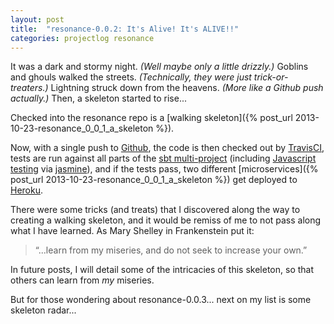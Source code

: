 ```yaml
---
layout: post
title:  "resonance-0.0.2: It's Alive! It's ALIVE!!"
categories: projectlog resonance
---
```


It was a dark and stormy night. *(Well maybe only a little drizzly.)*
Goblins and ghouls walked the streets. *(Technically, they were just trick-or-treaters.)* 
Lightning struck down from the heavens. *(More like a Github push actually.)*
Then, a skeleton started to rise...

Checked into the resonance repo is a [walking skeleton]({% post_url 2013-10-23-resonance_0_0_1_a_skeleton %}). 

Now, with a single push to [Github][repo], the code is then checked out by [TravisCI][travis], tests are run against all parts of the [sbt multi-project][sbtmulti] (including [Javascript testing][sbtjstesting] via [jasmine][jasmine]), and if the tests pass, two different [microservices]({% post_url 2013-10-23-resonance_0_0_1_a_skeleton %}) get deployed to [Heroku][heroku].

There were some tricks (and treats) that I discovered along the way to creating a walking skeleton, and it would be remiss of me to not pass along what I have learned. As Mary Shelley in Frankenstein put it:

>“...learn from my miseries, and do not seek to increase your own.” 

In future posts, I will detail some of the intricacies of this skeleton, so that others can learn from *my* miseries. 

But for those wondering about resonance-0.0.3... next on my list is some skeleton radar...

[repo]: https://github.com/jasonklarsen/resonance
[travis]: https://travis-ci.org/jasonklarsen/resonance
[sbtmulti]: http://www.scala-sbt.org/0.13.0/docs/Getting-Started/Multi-Project.html
[jasmine]: http://pivotal.github.io/jasmine/
[sbtjstesting]: https://github.com/guardian/sbt-jasmine-plugin
[heroku]: http://www.heroku.com
